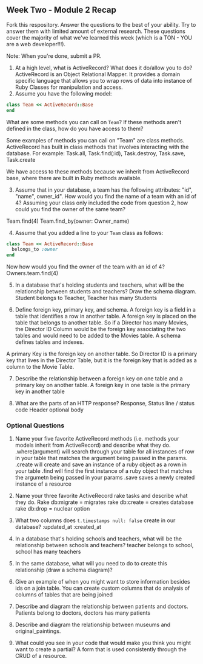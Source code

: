 ## Week Two - Module 2 Recap

Fork this respository. Answer the questions to the best of your ability. Try to answer them with limited amount of external research. These questions cover the majority of what we've learned this week (which is a TON - YOU are a web developer!!!).

Note: When you're done, submit a PR.

1. At a high level, what is ActiveRecord? What does it do/allow you to do?
  ActiveRecord is an Object Relational Mapper. It provides a domain specific language that allows you to wrap rows of data into instance of Ruby Classes for manipulation and access.
2. Assume you have the following model:

```ruby
class Team << ActiveRecord::Base
end
```

What are some methods you can call on `Team`? If these methods aren't defined in the class, how do you have access to them?

  Some examples of methods you can call on "Team" are class methods. ActiveRecord has built in class methods that involves interacting with the database. For example: Task.all, Task.find(:id), Task.destroy, Task.save, Task.create

  We have access to these methods because we inherit from ActiveRecord base, where there are built in Ruby methods available.

3. Assume that in your database, a team has the following attributes: "id", "name", owner_id". How would you find the name of a team with an id of 4? Assuming your class only included the code from question 2, how could you find the owner of the same team?

Team.find(4)
Team.find_by(owner: Owner_name)


4. Assume that you added a line to your `Team` class as follows:

```ruby
class Team << ActiveRecord::Base
  belongs_to :owner
end
```

Now how would you find the owner of the team with an id of 4?
Owners.team.find(4)

5. In a database that's holding students and teachers, what will be the relationship between students and teachers? Draw the schema diagram.
Student belongs to Teacher, Teacher has many Students

6. Define foreign key, primary key, and schema.
A foreign key is a field in a table that identifies a row in another table. A foreign key is placed on the table that belongs to another table. So if a Director has many Movies, the Director ID Column would be the foreign key associating the two tables and would need to be added to the Movies table.  A schema defines tables and indexes.

A primary Key is the foreign key on another table. So Director ID is a primary  key that lives in the Director Table, but it is the foreign key that is added as a column to the Movie Table.

7. Describe the relationship between a foreign key on one table and a primary key on another table. A foreign key in one table is the primary key in another table

8. What are the parts of an HTTP response?
Response,
Status line / status code
Header
optional body


### Optional Questions

1. Name your five favorite ActiveRecord methods (i.e. methods your models inherit from ActiveRecord) and describe what they do.
  .where(argument) will search through your table for all instances of row in your table that matches the argument being passed in the params.
  .create will create and save an instance of a ruby object as a rown in your table
  .find will find the first instance of a ruby object that matches the argumetn being passed in your params
  .save saves a newly created instance of a resource

2. Name your three favorite ActiveRecord rake tasks and describe what they do.
Rake db:migrate = migrates
rake db:create = creates database
rake db:drop = nuclear option
3. What two columns does `t.timestamps null: false` create in our database?
:updated_at :created_at
4. In a database that's holding schools and teachers, what will be the relationship between schools and teachers? teacher belongs to school, school has many teachers
5. In the same database, what will you need to do to create this relationship (draw a schema diagram)?
6. Give an example of when you might want to store information besides ids on a join table.
You can create custom columns that do analysis of columns of tables that are being joined
7. Describe and diagram the relationship between patients and doctors.
Patients belong to doctors, doctors has many patients
8. Describe and diagram the relationship between museums and original_paintings.
9. What could you see in your code that would make you think you might want to create a partial?
A form that is used consistently through the CRUD of a resource.
